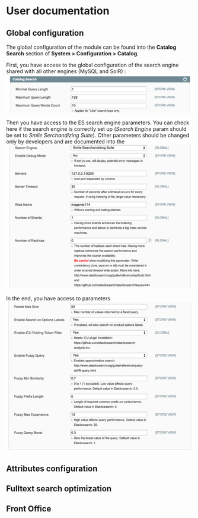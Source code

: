 # User documentation

## Global configuration
The global configuration of the module can be found into the **Catalog Search** section of **System > Configuration > Catalog**.

First, you have access to the global configuration of the search engine shared with all other engines (MySQL and SolR) :
![alt text](assets/config-1.png)

Then you have access to the ES search engine parameters. You can check here if the search engine is correctly set up (*Search Engine* param should be set to *Smile Serchandizing Suite*). Other parameters should be changed only by developers and are documented into the 
![alt text](assets/config-2.png)

In the end, you have access to parameters 
![alt text](assets/config-3.png)

## Attributes configuration

## Fulltext search optimization

## Front Office